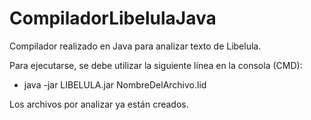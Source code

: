 # CompiladorLibelulaJava
Compilador realizado en Java para analizar texto de Libelula.

Para ejecutarse, se debe utilizar la siguiente línea en la consola (CMD):
- java -jar LIBELULA.jar NombreDelArchivo.lid

Los archivos por analizar ya están creados.
